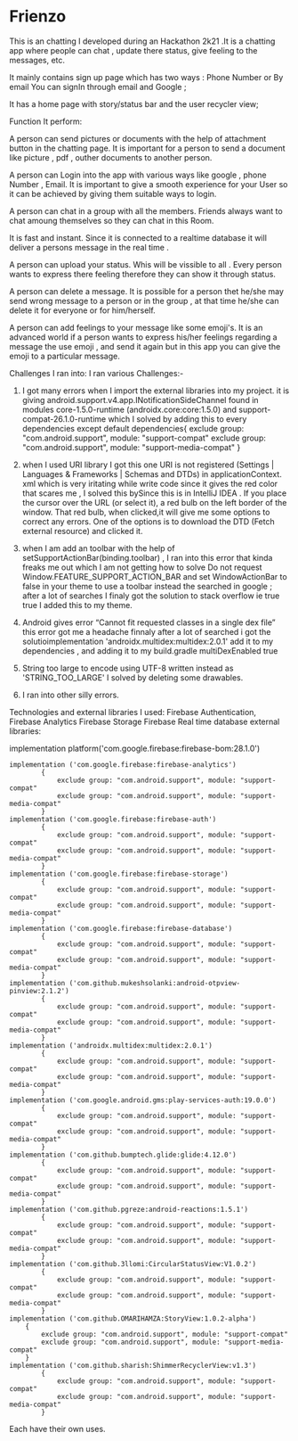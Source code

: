# Frienzo
This is an chatting I developed during an Hackathon 2k21 .It is a chatting app where people can chat , update there status, give feeling to the messages, etc.

It mainly contains sign up page which has two ways : Phone Number or By email You can signIn through email and Google ;

It has a home page with story/status bar and the user recycler view;

Function It perform:

A person can send pictures or documents with the help of attachment button in the chatting page.
It is important for a person to send a document like picture , pdf , outher documents to another person.

A person can Login into the app with various ways like google , phone Number , Email.
It is important to give a smooth experience for your User so it can be achieved by giving them suitable ways to login.

A person can chat in a group with all the members.
Friends always want to chat amoung themselves so they can chat in this Room.

It is fast and instant.
Since it is connected to a realtime database it will deliver a persons message in the real time .

A person can upload your status.
Whis will be vissible to all . Every person wants to express there feeling therefore they can show it through status.

A person can delete a message.
It is possible for a person thet he/she may send wrong message to a person or in the group , at that time he/she can delete it for everyone or for him/herself.

A person can add feelings to your message like some emoji's. It is an advanced world if a person wants to express his/her feelings regarding a message the use emoji ,
and send it again but in this app you can give the emoji to a particular message.

Challenges I ran into:
I ran various Challenges:-
1. I got many errors when I import the external libraries into my project.
it is giving android.support.v4.app.INotificationSideChannel found in modules core-1.5.0-runtime (androidx.core:core:1.5.0) and
support-compat-26.1.0-runtime which I solved by adding this to every dependencies except default dependencies{
        exclude group: "com.android.support", module: "support-compat"
        exclude group: "com.android.support", module: "support-media-compat"
    }
    
2. when I used URI library I got this one URI is not registered (Settings | Languages & Frameworks | Schemas and DTDs) in applicationContext.
xml which is very iritating while write code since it gives the red color that scares me ,
I solved this bySince this is in IntelliJ IDEA . 
If you place the cursor over the URL (or select it), a red bulb on the left border of the window.
That red bulb, when clicked,it will give me some options to correct any errors. One of the options is to download the DTD (Fetch external resource) and clicked it.

3. when I am add an toolbar with the help of setSupportActionBar(binding.toolbar) ,
I ran into this error that kinda freaks me out which I am not getting how to solve Do not request
Window.FEATURE_SUPPORT_ACTION_BAR and set WindowActionBar to false in your theme to use a toolbar instead the searched in google
; after a lot of searches I finaly got the solution to stack overflow ie <item name="windowActionBar">true</item>
        <item name="windowNoTitle">true</item> I added this to my theme.
        
4. Android gives error “Cannot fit requested classes in a single dex file” this error got me a headache finnaly after a lot of searched i got the solutioimplementation
'androidx.multidex:multidex:2.0.1' add it to my dependencies , and adding it to my build.gradle multiDexEnabled true

5. String too large to encode using UTF-8 written instead as 'STRING_TOO_LARGE' I solved by deleting some drawables.

6. I ran into other silly errors.

Technologies and external libraries  I used:
Firebase Authentication, 
Firebase Analytics
Firebase Storage
Firebase Real time database
external libraries:

 implementation platform('com.google.firebase:firebase-bom:28.1.0')

    implementation ('com.google.firebase:firebase-analytics')
            {
                exclude group: "com.android.support", module: "support-compat"
                exclude group: "com.android.support", module: "support-media-compat"
            }
    implementation ('com.google.firebase:firebase-auth')
            {
                exclude group: "com.android.support", module: "support-compat"
                exclude group: "com.android.support", module: "support-media-compat"
            }
    implementation ('com.google.firebase:firebase-storage')
            {
                exclude group: "com.android.support", module: "support-compat"
                exclude group: "com.android.support", module: "support-media-compat"
            }
    implementation ('com.google.firebase:firebase-database')
            {
                exclude group: "com.android.support", module: "support-compat"
                exclude group: "com.android.support", module: "support-media-compat"
            }
    implementation ('com.github.mukeshsolanki:android-otpview-pinview:2.1.2')
            {
                exclude group: "com.android.support", module: "support-compat"
                exclude group: "com.android.support", module: "support-media-compat"
            }
    implementation ('androidx.multidex:multidex:2.0.1')
            {
                exclude group: "com.android.support", module: "support-compat"
                exclude group: "com.android.support", module: "support-media-compat"
            }
    implementation ('com.google.android.gms:play-services-auth:19.0.0')
            {
                exclude group: "com.android.support", module: "support-compat"
                exclude group: "com.android.support", module: "support-media-compat"
            }
    implementation ('com.github.bumptech.glide:glide:4.12.0')
            {
                exclude group: "com.android.support", module: "support-compat"
                exclude group: "com.android.support", module: "support-media-compat"
            }
    implementation ('com.github.pgreze:android-reactions:1.5.1')
            {
                exclude group: "com.android.support", module: "support-compat"
                exclude group: "com.android.support", module: "support-media-compat"
            }
    implementation ('com.github.3llomi:CircularStatusView:V1.0.2')
            {
                exclude group: "com.android.support", module: "support-compat"
                exclude group: "com.android.support", module: "support-media-compat"
            }
    implementation ('com.github.OMARIHAMZA:StoryView:1.0.2-alpha')
        {
            exclude group: "com.android.support", module: "support-compat"
            exclude group: "com.android.support", module: "support-media-compat"
        }
    implementation ('com.github.sharish:ShimmerRecyclerView:v1.3')
            {
                exclude group: "com.android.support", module: "support-compat"
                exclude group: "com.android.support", module: "support-media-compat"
            }
 
 
 Each have their own uses.
